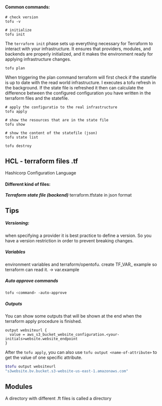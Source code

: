 #### Common commands:
```
# check version
tofu -v
```

```
# initialize 
tofu init
```
The `terraform init` phase sets up everything necessary for Terraform to interact with your infrastructure. It ensures that providers, modules, and backends are properly initialized, and it makes the environment ready for applying infrastructure changes.

```
tofu plan
```
When triggering the plan command terraform will first check if the statefile is up to date with the read world infrastructure. I executes a tofu refresh in the background. If the state file is refreshed it then can calculate the difference between the configured configuration you have written in the terraform files and the statefile.

```
# apply the configuratio to the real infrastructure
tofu apply
```

```
# show the resources that are in the state file
tofu show

# show the content of the statefile (json)
tofu state list
```

```
tofu destroy
```

## HCL - terraform files .tf
Hashicorp Configuration Language

#### Different kind of files:

***Terraform state file (backend)***
	terraform.tfstate in json format


## Tips
##### Versioning:
when specifying a provider it is best practice to define a version. So you have a version restriction in order to prevent breaking changes.

##### Variables
environment variables and terraform/opentofu.
create TF_VAR_ example so terraform can read it. -> var.example

##### Auto approve commands
```bash
tofu <command> -auto-approve
```

##### Outputs
You can show some outputs that will be shown at the end when the terraform apply procedure is finished.
```HCL
output websiteurl {
  value = aws_s3_bucket_website_configuration.<your-initials>website.website_endpoint
}
```


After the `tofu apply`, you can also use `tofu output <name-of-attribute>` to get the value of one specific attribute.
```bash
$tofu output websiteurl
"s3website.bv.bucket.s3-website-us-east-1.amazonaws.com"
```
## Modules
A directory with different .ft files is called a directory


